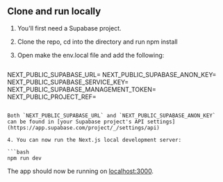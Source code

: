
## Clone and run locally

1. You'll first need a Supabase project.

2. Clone the repo, cd into the directory and run npm install
3. Open make the env.local file and add the following:

   ```
  NEXT_PUBLIC_SUPABASE_URL=
  NEXT_PUBLIC_SUPABASE_ANON_KEY=
  NEXT_PUBLIC_SUPABASE_SERVICE_KEY=
  NEXT_PUBLIC_SUPABASE_MANAGEMENT_TOKEN=
  NEXT_PUBLIC_PROJECT_REF=
   ```

   Both `NEXT_PUBLIC_SUPABASE_URL` and `NEXT_PUBLIC_SUPABASE_ANON_KEY` can be found in [your Supabase project's API settings](https://app.supabase.com/project/_/settings/api)

4. You can now run the Next.js local development server:

   ```bash
   npm run dev
   ```

   The app should now be running on [localhost:3000](http://localhost:3000/).
